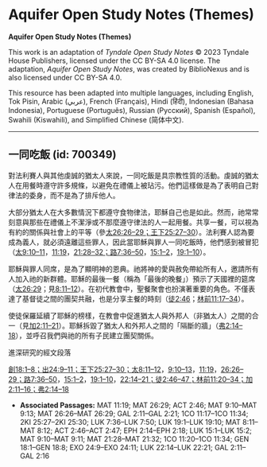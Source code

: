 # Aquifer Open Study Notes (Themes)

**Aquifer Open Study Notes (Themes)**

This work is an adaptation of *Tyndale Open Study Notes* © 2023 Tyndale House Publishers, licensed under the CC BY\-SA 4\.0 license. The adaptation, *Aquifer Open Study Notes*, was created by BiblioNexus and is also licensed under CC BY\-SA 4\.0\.

This resource has been adapted into multiple languages, including English, Tok Pisin, Arabic (عربي), French (Français), Hindi (हिंदी), Indonesian (Bahasa Indonesia), Portuguese (Português), Russian (Русский), Spanish (Español), Swahili (Kiswahili), and Simplified Chinese (简体中文).



--------------------------------

## 一同吃飯 (id: 700349)

對法利賽人與其他虔誠的猶太人來說，一同吃飯是具宗教性質的活動。虔誠的猶太人在用餐時遵守許多規條，以避免在禮儀上被玷污。他們這樣做是為了表明自己對律法的委身，而不是為了排斥他人。

大部分猶太人在大多數情況下都遵守食物律法，耶穌自己也是如此。然而，祂常常刻意與那些在禮儀上不潔淨或不那麼遵守律法的人一起用餐。共享一餐，可以視為有約的關係與社會上的平等（參[太26:26–29；](https://ref.ly/Matt26:26-Matt26:29)[王下25:27–30](https://ref.ly/2Kgs25:27-2Kgs25:30)）。法利賽人認為要成為義人，就必須遠離這些罪人，因此當耶穌與罪人一同吃飯時，他們感到被冒犯（[太9:10–11](https://ref.ly/Matt9:10-Matt9:11)，[11:19](https://ref.ly/Matt11:19)，[21:28–32；](https://ref.ly/Matt21:28-Matt21:32)[路7:36–50](https://ref.ly/Luke7:36-Luke7:50)，[15:1–2](https://ref.ly/Luke15:1-Luke15:2)，[19:1–10](https://ref.ly/Luke19:1-Luke19:10)）。

耶穌與罪人同席，是為了顯明神的恩典。祂將神的愛與赦免帶給所有人，邀請所有人加入祂的新群體。耶穌的最後一餐（稱為「最後的晚餐」）預示了天國裡的筵席（[太26:29](https://ref.ly/Matt26:29)；見[8:11–12](https://ref.ly/Matt8:11-Matt8:12)）。在初代教會中，聖餐聚會也扮演著重要的角色。不僅表達了基督徒之間的團契共融，也是分享主餐的時刻（[徒2:46](https://ref.ly/Acts2:46)；[林前11:17–34](https://ref.ly/1Cor11:17-1Cor11:34)）。

使徒保羅延續了耶穌的榜樣，在教會中促進猶太人與外邦人（非猶太人）之間的合一（見[加2:11–21](https://ref.ly/Gal2:11-Gal2:21)）。耶穌拆毀了猶太人和外邦人之間的「隔斷的牆」（[弗2:14–18](https://ref.ly/Eph2:14-Eph2:18)），並呼召我們與祂的所有子民建立團契關係。

進深研究的經文段落

[創18:1–8；](https://ref.ly/Gen18:1-Gen18:8)[出24:9–11；](https://ref.ly/Exod24:9-Exod24:11)[王下25:27–30；](https://ref.ly/2Kgs25:27-2Kgs25:30)[太8:11–12](https://ref.ly/Matt8:11-Matt8:12)，[9:10–13](https://ref.ly/Matt9:10-Matt9:13)，[11:19](https://ref.ly/Matt11:19)，[26:26–29；](https://ref.ly/Matt26:26-Matt26:29)[路7:36–50](https://ref.ly/Luke7:36-Luke7:50)，[15:1–2](https://ref.ly/Luke15:1-Luke15:2)，[19:1–10](https://ref.ly/Luke19:1-Luke19:10)，[22:14–21；](https://ref.ly/Luke22:14-Luke22:21)[徒2:46–47；](https://ref.ly/Acts2:46-Acts2:47)[林前11:20–34；](https://ref.ly/1Cor11:20-1Cor11:34)[加2:11–16；](https://ref.ly/Gal2:11-Gal2:16)[弗2:14–18](https://ref.ly/Eph2:14-Eph2:18)

* **Associated Passages:** MAT 11:19; MAT 26:29; ACT 2:46; MAT 9:10–MAT 9:13; MAT 26:26–MAT 26:29; GAL 2:11–GAL 2:21; 1CO 11:17–1CO 11:34; 2KI 25:27–2KI 25:30; LUK 7:36–LUK 7:50; LUK 19:1–LUK 19:10; MAT 8:11–MAT 8:12; ACT 2:46–ACT 2:47; EPH 2:14–EPH 2:18; LUK 15:1–LUK 15:2; MAT 9:10–MAT 9:11; MAT 21:28–MAT 21:32; 1CO 11:20–1CO 11:34; GEN 18:1–GEN 18:8; EXO 24:9–EXO 24:11; LUK 22:14–LUK 22:21; GAL 2:11–GAL 2:16


